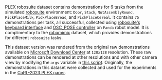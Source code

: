 PLEX robosuite dataset contains demonstrations for 6 tasks from the simulated [robosuite](https://robosuite.ai/) environment: `Door`, `Stack`, `NutAssemblyRound`, `PickPlaceMilk`, `PickPlaceBread`, and `PickPlaceCereal`. It contains `75` demonstrations per task, all successful, collected using [robosuite\'s keyboard interface](https://robosuite.ai/docs/algorithms/demonstrations.html) and [OSC_POSE controller](https://robosuite.ai/docs/modules/controllers.html) on `Panda` robot model. It is complimentary to the [robomimic](https://robomimic.github.io/) dataset, which provides demonstrations for different `robosuite` tasks.

This dataset version was rendered from the original raw demonstrations available on [Microsoft Download Center](https://www.microsoft.com/en-us/download/details.aspx?id=105664) at `128x128` resolution. These raw demonstrations can be rendered at other resolutions and with other camera view by modifying the `args` variable in [this script](https://github.com/microsoft/PLEX/blob/main/scripts/setup_robosuite_data_for_PLEX.py). Originally, the demonstrations in this dataset were collected and used for the experiments in the [CoRL-2023 PLEX paper](https://microsoft.github.io/PLEX/).
